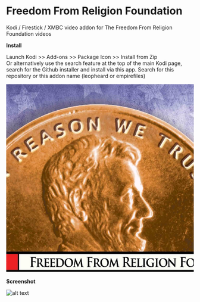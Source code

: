 # Freedom From Religion Foundation

Kodi / Firestick / XMBC video addon for The Freedom From Religion Foundation videos

**Install**

Launch Kodi >> Add-ons >> Package Icon >> Install from Zip<br>
Or alternatively use the search feature at the top of the main Kodi page, search for the Github installer and install via this app. Search for this repository or this addon name (leopheard or empirefiles)<br>

![alt text](https://raw.githubusercontent.com/leopheard/FFRForg/master/resources/media/icon.jpeg)<br>

**Screenshot**

![alt text](https://raw.githubusercontent.com/leopheard/FFRForg/master/resources/fanart.jpeg)

